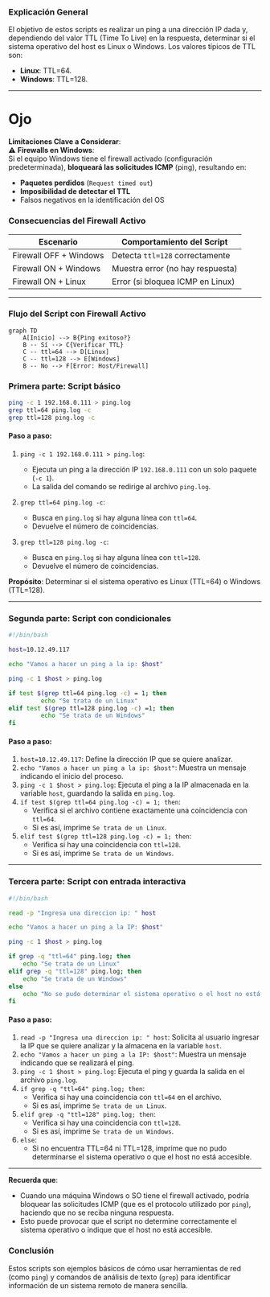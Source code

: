 ### **Explicación General**

El objetivo de estos scripts es realizar un ping a una dirección IP dada y, dependiendo del valor TTL (Time To Live) en la respuesta, determinar si el sistema operativo del host es Linux o Windows. Los valores típicos de TTL son:

- **Linux**: TTL=64.
- **Windows**: TTL=128.

---
# Ojo

**Limitaciones Clave a Considerar**:  
⚠️ **Firewalls en Windows**:  
Si el equipo Windows tiene el firewall activado (configuración predeterminada), **bloqueará las solicitudes ICMP** (ping), resultando en:  
- **Paquetes perdidos** (`Request timed out`)  
- **Imposibilidad de detectar el TTL**  
- Falsos negativos en la identificación del OS

### **Consecuencias del Firewall Activo**

| Escenario              | Comportamiento del Script        |
| ---------------------- | -------------------------------- |
| Firewall OFF + Windows | Detecta `ttl=128` correctamente  |
| Firewall ON + Windows  | Muestra error (no hay respuesta) |
| Firewall ON + Linux    | Error (si bloquea ICMP en Linux) |

---

### **Flujo del Script con Firewall Activo**  
```mermaid
graph TD
    A[Inicio] --> B{Ping exitoso?}
    B -- Sí --> C{Verificar TTL}
    C -- ttl=64 --> D[Linux]
    C -- ttl=128 --> E[Windows]
    B -- No --> F[Error: Host/Firewall]
```


### **Primera parte: Script básico**

```bash
ping -c 1 192.168.0.111 > ping.log
grep ttl=64 ping.log -c
grep ttl=128 ping.log -c
```

#### **Paso a paso:**

1. `ping -c 1 192.168.0.111 > ping.log`:
    
    - Ejecuta un ping a la dirección IP `192.168.0.111` con un solo paquete (`-c 1`).
    - La salida del comando se redirige al archivo `ping.log`.
2. `grep ttl=64 ping.log -c`:
    
    - Busca en `ping.log` si hay alguna línea con `ttl=64`.
    - Devuelve el número de coincidencias.
3. `grep ttl=128 ping.log -c`:
    
    - Busca en `ping.log` si hay alguna línea con `ttl=128`.
    - Devuelve el número de coincidencias.

**Propósito**: Determinar si el sistema operativo es Linux (TTL=64) o Windows (TTL=128).

---

### **Segunda parte: Script con condicionales**

```bash
#!/bin/bash

host=10.12.49.117 

echo "Vamos a hacer un ping a la ip: $host"

ping -c 1 $host > ping.log

if test $(grep ttl=64 ping.log -c) = 1; then
         echo "Se trata de un Linux"
elif test $(grep ttl=128 ping.log -c) =1; then
         echo "Se trata de un Windows"
fi
```

#### **Paso a paso:**

1. `host=10.12.49.117`: Define la dirección IP que se quiere analizar.
2. `echo "Vamos a hacer un ping a la ip: $host"`: Muestra un mensaje indicando el inicio del proceso.
3. `ping -c 1 $host > ping.log`: Ejecuta el ping a la IP almacenada en la variable `host`, guardando la salida en `ping.log`.
4. `if test $(grep ttl=64 ping.log -c) = 1; then`:
    - Verifica si el archivo contiene exactamente una coincidencia con `ttl=64`.
    - Si es así, imprime `Se trata de un Linux`.
5. `elif test $(grep ttl=128 ping.log -c) = 1; then`:
    - Verifica si hay una coincidencia con `ttl=128`.
    - Si es así, imprime `Se trata de un Windows`.

---

### **Tercera parte: Script con entrada interactiva**

```bash
#!/bin/bash

read -p "Ingresa una direccion ip: " host  

echo "Vamos a hacer un ping a la IP: $host"

ping -c 1 $host > ping.log

if grep -q "ttl=64" ping.log; then
    echo "Se trata de un Linux"
elif grep -q "ttl=128" ping.log; then
    echo "Se trata de un Windows"
else
    echo "No se pudo determinar el sistema operativo o el host no está accesible."
fi
```

#### **Paso a paso:**

1. `read -p "Ingresa una direccion ip: " host`: Solicita al usuario ingresar la IP que se quiere analizar y la almacena en la variable `host`.
2. `echo "Vamos a hacer un ping a la IP: $host"`: Muestra un mensaje indicando que se realizará el ping.
3. `ping -c 1 $host > ping.log`: Ejecuta el ping y guarda la salida en el archivo `ping.log`.
4. `if grep -q "ttl=64" ping.log; then`:
    - Verifica si hay una coincidencia con `ttl=64` en el archivo.
    - Si es así, imprime `Se trata de un Linux`.
5. `elif grep -q "ttl=128" ping.log; then`:
    - Verifica si hay una coincidencia con `ttl=128`.
    - Si es así, imprime `Se trata de un Windows`.
6. `else`:
    - Si no encuentra TTL=64 ni TTL=128, imprime que no pudo determinarse el sistema operativo o que el host no está accesible.

---

**Recuerda que**:

- Cuando una máquina Windows o SO tiene el firewall activado, podría bloquear las solicitudes ICMP (que es el protocolo utilizado por `ping`), haciendo que no se reciba ninguna respuesta.
- Esto puede provocar que el script no determine correctamente el sistema operativo o indique que el host no está accesible.

### **Conclusión**

Estos scripts son ejemplos básicos de cómo usar herramientas de red (como `ping`) y comandos de análisis de texto (`grep`) para identificar información de un sistema remoto de manera sencilla. 
